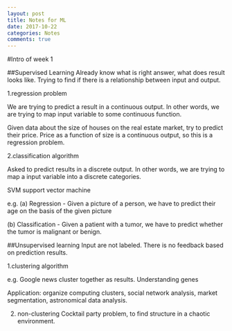 ```yaml
---
layout: post
title: Notes for ML
date: 2017-10-22
categories: Notes
comments: true
---
```

#Intro of week 1

##Supervised Learning
Already know what is right answer, what does result looks like. Trying to find if there is a relationship between input and output.

1.regression problem 

We are trying to predict a result in a continuous output. In other words, we are trying to map input variable to some continuous function.

Given data about the size of houses on the real estate market, try to predict their price. Price as a function of size is a continuous output, so this is a regression problem. 

2.classification algorithm

Asked to predict results in a discrete output. In other words, we are trying to map a input variable into a discrete categories.

SVM support vector machine

e.g.
(a) Regression - Given a picture of a person, we have to predict their age on the basis of the given picture

(b) Classification - Given a patient with a tumor, we have to predict whether the tumor is malignant or benign.

##Unsupervised learning
Input are not labeled. There is no feedback based on prediction results.

1.clustering algorithm

e.g. Google news cluster together as results. Understanding genes

Application: organize computing clusters, social network analysis, market segmentation, astronomical data analysis.

2. non-clustering
Cocktail party problem, to find structure in a chaotic environment.